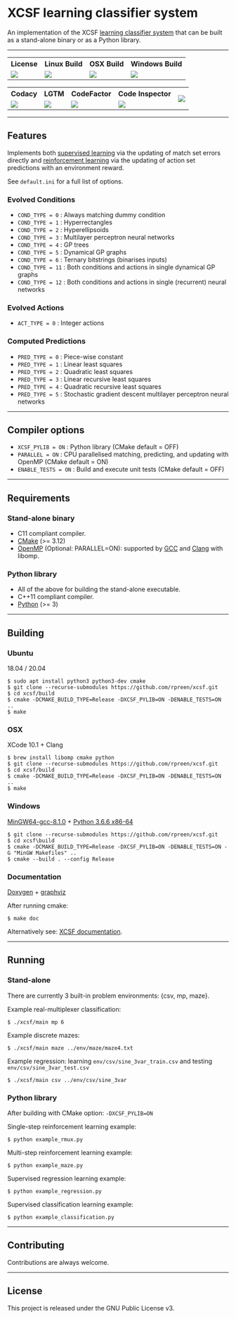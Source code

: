# XCSF learning classifier system

An implementation of the XCSF [learning classifier system](https://en.wikipedia.org/wiki/Learning_classifier_system) that can be built as a stand-alone binary or as a Python library.

*******************************************************************************

<table>
    <tr>
        <th>License</th>
        <th>Linux Build</th>
        <th>OSX Build</th>
        <th>Windows Build</th>
    </tr>
    <tr>
        <td><a href="http://www.gnu.org/licenses/gpl-3.0"><img src="https://img.shields.io/badge/License-GPL%20v3-blue.svg"></a></td>
        <td><a href="https://travis-ci.com/rpreen/xcsf"><img src="https://travis-matrix-badges.herokuapp.com/repos/rpreen/xcsf/branches/master/2"></a></td>
        <td><a href="https://travis-ci.com/rpreen/xcsf"><img src="https://travis-matrix-badges.herokuapp.com/repos/rpreen/xcsf/branches/master/3"></a></td>
        <td><a href="https://ci.appveyor.com/project/rpreen/xcsf"><img src="https://ci.appveyor.com/api/projects/status/s4xge68jmlbam005?svg=true"></a></td>
    </tr>
</table>

<table>
    <tr>
        <th>Codacy</th>
        <th>LGTM</th>
        <th>CodeFactor</th>
        <th>Code Inspector</th>
        <th rowspan=2><a href="https://sonarcloud.io/dashboard?id=rpreen_xcsf"><img src="https://sonarcloud.io/api/project_badges/quality_gate?project=rpreen_xcsf"></a></th>
    </tr>
    <tr>
        <td><a href="https://www.codacy.com/app/rpreen/xcsf"><img src="https://api.codacy.com/project/badge/Grade/2213b9ad4e034482bf058d4598d1618b"></a></td>
        <td><a href="https://lgtm.com/projects/g/rpreen/xcsf/context:cpp"><img src="https://img.shields.io/lgtm/grade/cpp/g/rpreen/xcsf.svg?logo=lgtm&logoWidth=18"></a></td>
        <td><a href="https://www.codefactor.io/repository/github/rpreen/xcsf"><img src="https://www.codefactor.io/repository/github/rpreen/xcsf/badge"></a></td>
        <td><a href="https://www.code-inspector.com/public/project/2064/xcsf/dashboard"><img src="https://www.code-inspector.com/project/2064/status/svg"></a></td>
    </tr>
</table>

*******************************************************************************

## Features

Implements both [supervised learning](https://en.wikipedia.org/wiki/Supervised_learning) via the updating of match set errors directly and [reinforcement learning](https://en.wikipedia.org/wiki/Reinforcement_learning) via the updating of action set predictions with an environment reward.

See `default.ini` for a full list of options.

### Evolved Conditions

* `COND_TYPE = 0` : Always matching dummy condition
* `COND_TYPE = 1` : Hyperrectangles
* `COND_TYPE = 2` : Hyperellipsoids
* `COND_TYPE = 3` : Multilayer perceptron neural networks
* `COND_TYPE = 4` : GP trees
* `COND_TYPE = 5` : Dynamical GP graphs
* `COND_TYPE = 6` : Ternary bitstrings (binarises inputs)
* `COND_TYPE = 11` : Both conditions and actions in single dynamical GP graphs
* `COND_TYPE = 12` : Both conditions and actions in single (recurrent) neural networks

### Evolved Actions

* `ACT_TYPE = 0` : Integer actions

### Computed Predictions

* `PRED_TYPE = 0` : Piece-wise constant
* `PRED_TYPE = 1` : Linear least squares
* `PRED_TYPE = 2` : Quadratic least squares
* `PRED_TYPE = 3` : Linear recursive least squares
* `PRED_TYPE = 4` : Quadratic recursive least squares
* `PRED_TYPE = 5` : Stochastic gradient descent multilayer perceptron neural networks

*******************************************************************************

## Compiler options

* `XCSF_PYLIB = ON` : Python library (CMake default = OFF)
* `PARALLEL = ON` : CPU parallelised matching, predicting, and updating with OpenMP (CMake default = ON)
* `ENABLE_TESTS = ON` : Build and execute unit tests (CMake default = OFF)
  
*******************************************************************************

## Requirements

### Stand-alone binary
 
* C11 compliant compiler.
* [CMake](https://www.cmake.org "CMake") (>= 3.12)
* [OpenMP](https://www.openmp.org "OpenMP") (Optional: PARALLEL=ON): supported by [GCC](https://gcc.gnu.org "GCC") and [Clang](https://clang.llvm.org "clang") with libomp.

### Python library
 
* All of the above for building the stand-alone executable.
* C++11 compliant compiler.
* [Python](https://www.python.org "Python") (>= 3)

*******************************************************************************

## Building

### Ubuntu

18.04 / 20.04

```
$ sudo apt install python3 python3-dev cmake
$ git clone --recurse-submodules https://github.com/rpreen/xcsf.git
$ cd xcsf/build
$ cmake -DCMAKE_BUILD_TYPE=Release -DXCSF_PYLIB=ON -DENABLE_TESTS=ON ..
$ make
```

### OSX

XCode 10.1 + Clang

```
$ brew install libomp cmake python
$ git clone --recurse-submodules https://github.com/rpreen/xcsf.git
$ cd xcsf/build
$ cmake -DCMAKE_BUILD_TYPE=Release -DXCSF_PYLIB=ON -DENABLE_TESTS=ON ..
$ make
```

### Windows

[MinGW64-gcc-8.1.0](http://mingw-w64.org) + [Python 3.6.6 x86-64](https://python.org/downloads/windows/)

```
$ git clone --recurse-submodules https://github.com/rpreen/xcsf.git
$ cd xcsf\build
$ cmake -DCMAKE_BUILD_TYPE=Release -DXCSF_PYLIB=ON -DENABLE_TESTS=ON -G "MinGW Makefiles" ..
$ cmake --build . --config Release
```

### Documentation

[Doxygen](http://www.doxygen.nl/download.html) + [graphviz](https://www.graphviz.org/download/)

After running cmake:

```
$ make doc
```

Alternatively see: [XCSF documentation](https://rpreen.github.io/xcsf/).

*******************************************************************************

## Running

### Stand-alone

There are currently 3 built-in problem environments: {csv, mp, maze}.

Example real-multiplexer classification:

```
$ ./xcsf/main mp 6
```

Example discrete mazes:

```
$ ./xcsf/main maze ../env/maze/maze4.txt
```

Example regression: learning `env/csv/sine_3var_train.csv` and testing `env/csv/sine_3var_test.csv`

```
$ ./xcsf/main csv ../env/csv/sine_3var
```

### Python library

After building with CMake option: `-DXCSF_PYLIB=ON`


Single-step reinforcement learning example:

```
$ python example_rmux.py
```

Multi-step reinforcement learning example:

```
$ python example_maze.py
```

Supervised regression learning example:

```
$ python example_regression.py
```

Supervised classification learning example:

```
$ python example_classification.py
```

*******************************************************************************

## Contributing

Contributions are always welcome.

*******************************************************************************

## License

This project is released under the GNU Public License v3.
